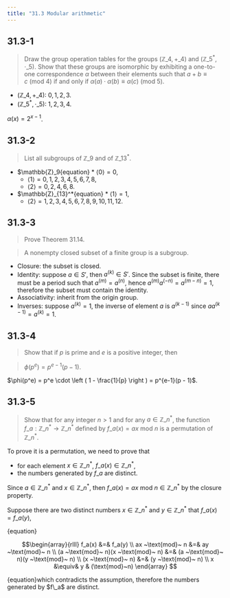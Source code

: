 ```yaml
---
title: "31.3 Modular arithmetic"
---
```


## 31.3-1

> Draw the group operation tables for the groups $(\mathbb{Z}\_4, +\_4)$ and $(\mathbb{Z}\_5^*, \cdot\_5)$. Show that these groups are isomorphic by exhibiting a one-to-one correspondence $\alpha$ between their elements such that $a + b \equiv c ~(\text{mod}~4)$ if and only if $\alpha(a) \cdot \alpha(b) \equiv \alpha(c) ~(\text{mod}~5)$.

* $(\mathbb{Z}\_4, +\_4)$: ${ 0, 1, 2, 3 }$.
* $(\mathbb{Z}\_5^*, \cdot\_5)$: ${ 1, 2,3,4 }$.

$\alpha(x) = 2^{x-1}$.

## 31.3-2

> List all subgroups of $\mathbb{Z}\_9$ and of $\mathbb{Z}\_{13}^*$.

* $\mathbb{Z}\_9{equation}   * $\langle 0 \rangle = { 0 }$,
   * $\langle 1 \rangle = { 0, 1, 2, 3, 4, 5, 6, 7, 8 }$,
   * $\langle 2 \rangle = { 0, 2, 4, 6, 8 }$.
* $\mathbb{Z}\_{13}^*{equation}   * $\langle 1 \rangle = { 1 }$,
   * $\langle 2 \rangle = { 1, 2, 3, 4, 5, 6, 7, 8, 9, 10, 11, 12 }$.

## 31.3-3

> Prove Theorem 31.14.

> A nonempty closed subset of a finite group is a subgroup.

* Closure: the subset is closed.
* Identity: suppose $a \in S'$, then $a^{(k)} \in S'$. Since the subset is finite, there must be a period such that $a^{(m)} = a^{(n)}$, hence $a^{(m)}a^{(-n)} = a^{(m - n)} = 1$, therefore the subset must contain the identity.
* Associativity: inherit from the origin group.
* Inverses: suppose $a^{(k)} = 1$, the inverse of element $a$ is $a^{(k - 1)}$ since $aa^{(k - 1)}=a^{(k)}=1$.

## 31.3-4

> Show that if $p$ is prime and $e$ is a positive integer, then

> $\phi(p^e) = p^{e-1}(p - 1)$.

$\phi(p^e) = p^e \cdot \left ( 1 - \frac{1}{p} \right ) = p^{e-1}(p - 1)$.

## 31.3-5

> Show that for any integer $n > 1$ and for any $a \in \mathbb{Z}\_n^*$, the function $f\_a : \mathbb{Z}\_n^* \rightarrow \mathbb{Z}\_n^*$ defined by $f\_a(x) = ax ~\text{mod}~ n$ is a permutation of $\mathbb{Z}\_n^*$.

To prove it is a permutation, we need to prove that 
* for each element $x \in \mathbb{Z}\_n^*$, $f\_a(x) \in \mathbb{Z}\_n^*$,
* the numbers generated by $f\_a$ are distinct.

Since $a \in \mathbb{Z}\_{n}^*$ and $x \in \mathbb{Z}\_n^*$, then $f\_a(x) = ax ~\text{mod}~ n \in \mathbb{Z}\_n^*$ by the closure property. 

Suppose there are two distinct numbers $x \in \mathbb{Z}\_n^*$ and $y \in \mathbb{Z}\_n^*$ that $f\_a(x) = f\_a(y)$,

{equation}<div>
$$\begin{array}{rlll}
f_a(x) &=& f_a(y) \\
ax ~\text{mod}~ n &=& ay ~\text{mod}~ n \\
(a ~\text{mod}~ n)(x ~\text{mod}~ n) &=& (a ~\text{mod}~ n)(y ~\text{mod}~ n) \\
(x ~\text{mod}~ n) &=& (y ~\text{mod}~ n) \\
x &\equiv& y & (\text{mod}~n)
\end{array}
$$
</div>
{equation}which contradicts the assumption, therefore the numbers generated by $f\_a$ are distinct.


